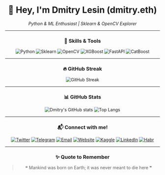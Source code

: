 <div align="center">

# 👋 Hey, I'm **Dmitry Lesin** (dmitry.eth)  

*Python & ML Enthusiast | Sklearn & OpenCV Explorer*

---

### 🧰 Skills & Tools

<div>
  <img src="https://img.shields.io/badge/Python-3776AB?style=for-the-badge&logo=python&logoColor=white" alt="Python"/>
  <img src="https://img.shields.io/badge/Scikit--Learn-F7931E?style=for-the-badge&logo=scikit-learn&logoColor=white" alt="Sklearn"/>
  <img src="https://img.shields.io/badge/OpenCV-5C3EE8?style=for-the-badge&logo=opencv&logoColor=white" alt="OpenCV"/>
  <img src="https://img.shields.io/badge/XGBoost-0072C6?style=for-the-badge&logo=chartdotjs&logoColor=white" alt="XGBoost"/>
  <img src="https://img.shields.io/badge/FastAPI-009688?style=for-the-badge&logo=fastapi&logoColor=white" alt="FastAPI"/>
  <img src="https://img.shields.io/badge/CatBoost-FFCC00?style=for-the-badge&logo=data:image/svg+xml;base64,PHN2ZyBmaWxsPSIjMDAwMDAwIiB2aWV3Qm94PSIwIDAgMjQgMjQiIHhtbG5zPSJodHRwOi8vd3d3LnczLm9yZy8yMDAwL3N2ZyI+PHJlY3Qgd2lkdGg9IjI0IiBoZWlnaHQ9IjI0IiBmaWxsPSJub25lIi8+PHBhdGggZD0iTTEyIDJDNi40OCAyIDIgNi40OCAyIDEyczQuNDggMTAgMTAgMTAgMTAtNC40OCAxMC0xMFMxNy41MiAyIDEyIDJ6bTAgMThjLTQuNDIgMC04LTMuNTgtOC04czMuNTgtOCA4LTggOCAzLjU4IDggOC0zLjU4IDgtOCA4eiIvPjwvc3ZnPg==" alt="CatBoost"/>
</div>





---

### 🔥 GitHub Streak

![GitHub Streak](https://github-readme-streak-stats.herokuapp.com/?user=dmitrylesin-official&theme=tokyonight&hide_border=true)

---

### 📊 GitHub Stats

![Dmitry's GitHub stats](https://github-readme-stats.vercel.app/api?username=dmitrylesin-official&show_icons=true&theme=tokyonight&hide_border=true)
![Top Langs](https://github-readme-stats.vercel.app/api/top-langs/?username=dmitrylesin-official&layout=compact&theme=tokyonight&hide_border=true)

---


### 📬 Connect with me!

<a href="https://x.com/dmitry_lesin"><img src="https://img.shields.io/badge/Twitter-000000?style=for-the-badge&logo=x&logoColor=white" alt="Twitter"/></a>
<a href="https://t.me/lesin_official"><img src="https://img.shields.io/badge/Telegram-000000?style=for-the-badge&logo=telegram&logoColor=white" alt="Telegram"/></a>
<a href="mailto:dmitrylesin.official@gmail.com"><img src="https://img.shields.io/badge/Email-000000?style=for-the-badge&logo=gmail&logoColor=white" alt="Email"/></a>
<a href="https://dmitry-eth.netlify.app"><img src="https://img.shields.io/badge/Website-000000?style=for-the-badge&logo=google-chrome&logoColor=white" alt="Website"/></a>
<a href="https://www.kaggle.com/dmitrylesin"><img src="https://img.shields.io/badge/Kaggle-000000?style=for-the-badge&logo=kaggle&logoColor=white" alt="Kaggle"/></a>
<a href="https://www.linkedin.com/in/dmitry-lesin-295880368/"><img src="https://img.shields.io/badge/LinkedIn-000000?style=for-the-badge&logo=linkedin&logoColor=white" alt="LinkedIn"/></a>
<a href="https://habr.com/ru/users/dmitry_eth/"><img src="https://img.shields.io/badge/Habr-000000?style=for-the-badge&logo=habr&logoColor=white" alt="Habr"/></a>


---


### ✨ Quote to Remember

> ❝ Mankind was born on Earth; it was never meant to die here ❞  

</div>
